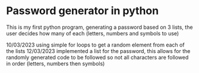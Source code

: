 # Password generator in python

This is my first python program, generating a password based on 3 lists, the user decides how many of each (letters, numbers and symbols to use)

10/03/2023 using simple for loops to get a random element from each of the lists
12/03/2023 implemented a list for the password, this allows for the randomly generated code to be followed so not all characters are followed in order (letters, numbers then symbols)
